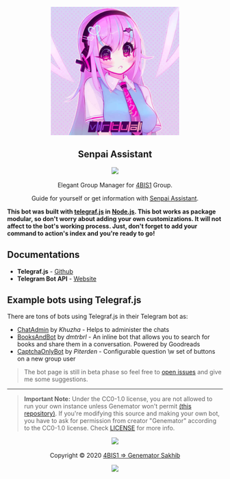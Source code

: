 <p align="center"><a href="http://4bis1.chisel.uz" target="_blank"><img height="300" width="300" src="./assets/logo.jpg"/></a></p>

<h2 align="center">Senpai Assistant</h2>

<p align="center"><a href="https://t.me/senpai_chanbot"><img src="https://img.shields.io/static/v1.svg?style=flat-square&label=Heroku&message=deployed&logoColor=eceff4&logo=github&colorA=4c566a&colorB=88c0d0"/></a></p>

<p align="center"> Elegant Group Manager for <a href="https://wiut.uz" target="_blank">4BIS1</a> Group.</p>

<p align="center">Guide for yourself or get information with <a href="https://t.me/senpai_chanbot" target="_blank">Senpai Assistant</a>.</p>

**This bot was built with [telegraf.js](https://github.com/telegraf/telegraf) in [Node.js](https://nodejs.org/en/). This bot works as package modular, so don't worry about adding your own customizations. It will not affect to the bot's working process. Just, don't forget to add your command to action's index and you're ready to go!**

## Documentations

- **Telegraf.js** - [Github](https://github.com/telegraf/telegraf)
- **Telegram Bot API** - [Website](https://core.telegram.org/bots/api)

## Example bots using Telegraf.js

There are tons of bots using Telegraf.js in their Telegram bot as:

- [ChatAdmin](https://github.com/Khuzha/chatAdmin) by _Khuzha_ - Helps to administer the chats
- [BooksAndBot](https://github.com/dmtrbrl/BooksAndBot) by _dmtrbrl_ - An inline bot that allows you to search for books and share them in a conversation. Powered by Goodreads
- [CaptchaOnlyBot](https://github.com/Piterden/captcha_only_bot) by _Piterden_ - Configurable question \w set of buttons on a new group user

> The bot page is still in beta phase so feel free to [open issues](https://github.com/4bis1/senpai/issues/new) and give me some suggestions.

---

> **Important Note:** Under the CC0-1.0 license, you are not allowed to run your own instance unless Genemator won't permit [(this repository)](https://github.com/4bis1/senpai). If you're modifying this source and making your own bot, you have to ask for permission from creator "Genemator" according to the CC0-1.0 license. Check [LICENSE](license) for more info.

<p align="center"><img src="https://raw.githubusercontent.com/arcticicestudio/nord-docs/develop/assets/images/nord/repository-footer-separator.svg?sanitize=true" /></p>

<p align="center">Copyright &copy; 2020 <a href="http://4bis1.chisel.uz" target="_blank">4BIS1 => Genemator Sakhib</a></p>

<p align="center"><a href="https://github.com/4bis1/senpai/blob/develop/LICENSE.md"><img src="https://img.shields.io/static/v1.svg?style=flat-square&label=License&message=CC0-1.0&logoColor=eceff4&logo=github&colorA=4c566a&colorB=88c0d0"/></a></p>
